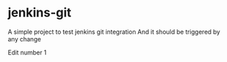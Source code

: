 # jenkins-git

A simple project to test jenkins git integration
And it should be triggered by any change

Edit number 1
